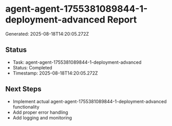 # agent-agent-1755381089844-1-deployment-advanced Report

Generated: 2025-08-18T14:20:05.272Z

## Status
- Task: agent-agent-1755381089844-1-deployment-advanced
- Status: Completed
- Timestamp: 2025-08-18T14:20:05.272Z

## Next Steps
- Implement actual agent-agent-1755381089844-1-deployment-advanced functionality
- Add proper error handling
- Add logging and monitoring
